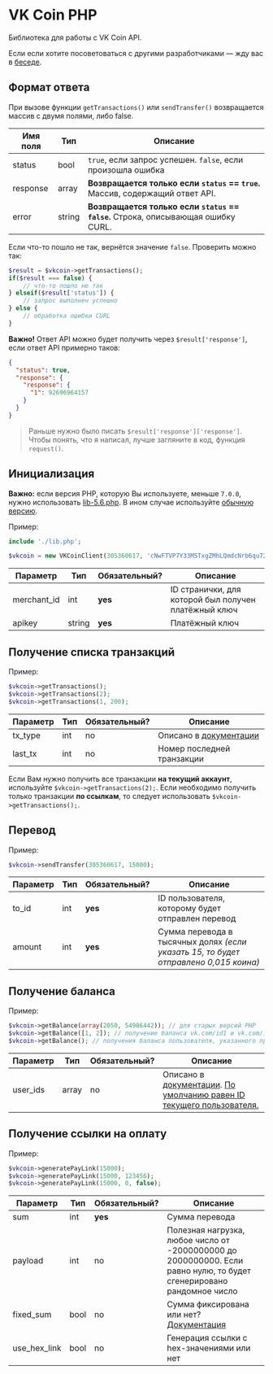 # VK Coin PHP
Библиотека для работы с VK Coin API.

Если если хотите посоветоваться с другими разработчиками — жду вас в [беседе](https://vk.me/join/AJQ1dwNDYA/Cd7WMXvOhbzA8).

## Формат ответа
При вызове функции `getTransactions()` или `sendTransfer()` возвращается массив с двумя полями, либо false.

| Имя поля     | Тип    |  Описание                                                                          |
|--------------|--------|------------------------------------------------------------------------------------|
| status       | bool   | `true`, если запрос успешен. `false`, если произошла ошибка                        |
| response     | array  | **Возвращается только если `status` == `true`.** Массив, содержащий ответ API.     |
| error        | string | **Возвращается только если `status` == `false`.** Строка, описывающая ошибку CURL. |

Если что-то пошло не так, вернётся значение `false`. Проверить можно так:
```php
$result = $vkcoin->getTransactions();
if($result === false) {
	// что-то пошло не так
} elseif($result['status']) {
	// запрос выполнен успешно
} else {
	// обработка ошибки CURL
}
```

**Важно!** Ответ API можно будет получить через `$result['response']`, если ответ API примерно таков:
```json
{
  "status": true,
  "response": {
    "response": {
      "1": 92696964157
    }
  }
}
```

> Раньше нужно было писать `$result['response']['response']`. Чтобы понять, что я написал, лучше загляните в код, функция `request()`.


## Инициализация
**Важно:** если версия PHP, которую Вы используете, меньше `7.0.0`, нужно использовать [lib-5.6.php](https://github.com/slmatthew/vk-coin-php/blob/master/lib-5.6.php). В ином случае используйте [обычную версию](https://github.com/slmatthew/vk-coin-php/blob/master/lib.php).

Пример:
```php
include './lib.php';

$vkcoin = new VKCoinClient(305360617, 'cNwFTVP7Y33M5TxgZMhLQmdcNrb6qu72mNCTeRdX9PVEqbJPpe');
```

| Параметр     | Тип    | Обязательный?     | Описание                                             |
|--------------|--------|-------------------|------------------------------------------------------|
| merchant_id  | int    | **yes**           | ID странички, для которой был получен платёжный ключ |
| apikey       | string | **yes**           | Платёжный ключ                                       |

## Получение списка транзакций
Пример:
```php
$vkcoin->getTransactions();
$vkcoin->getTransactions(2);
$vkcoin->getTransactions(1, 200);
```

| Параметр     | Тип    | Обязательный? | Описание                                                                                      |
|--------------|--------|---------------|-----------------------------------------------------------------------------------------------|
| tx_type      | int    | no            | Описано в [документации](https://vk.com/@hs-marchant-api?anchor=poluchenie-spiska-tranzaktsy) |
| last_tx      | int    | no            | Номер последней транзакции                                                                    |

Если Вам нужно получить все транзакции **на текущий аккаунт**, используйте `$vkcoin->getTransactions(2);`. Если необходимо получить только транзакции **по ссылкам**, то следует использовать `$vkcoin->getTransactions();`.

## Перевод
Пример:
```php
$vkcoin->sendTransfer(305360617, 15000);
```

| Параметр     | Тип    | Обязательный?     | Описание                                                                             |
|--------------|--------|-------------------|--------------------------------------------------------------------------------------|
| to_id        | int    | **yes**           | ID пользователя, которому будет отправлен перевод                                    |
| amount       | int    | **yes**           | Сумма перевода в тысячных долях _(если указать 15, то будет отправлено 0,015 коина)_ |

## Получение баланса
Пример:
```php
$vkcoin->getBalance(array(2050, 54986442)); // для старых версий PHP
$vkcoin->getBalance([1, 2]); // получение баланса vk.com/id1 и vk.com/id2
$vkcoin->getBalance(); // получения баланса пользователя, указанного при инициализации
```

| Параметр     | Тип    | Обязательный? | Описание                                                                                                                                                                                                                                                     |
|--------------|--------|---------------|--------------------------------------------------------------------------------------------------------------------------------------------------------------------------------------------------------------------------------------------------------------|
| user_ids     | array  | no            | Описано в [документации](https://vk.com/@hs-marchant-api?anchor=poluchenie-balansa). [По умолчанию равен ID текущего пользователя.](https://github.com/slmatthew/vk-coin-php#%D0%B8%D0%BD%D0%B8%D1%86%D0%B8%D0%B0%D0%BB%D0%B8%D0%B7%D0%B0%D1%86%D0%B8%D1%8F) |

## Получение ссылки на оплату
Пример:
```php
$vkcoin->generatePayLink(15000);
$vkcoin->generatePayLink(15000, 123456);
$vkcoin->generatePayLink(15000, 0, false);
```

| Параметр     | Тип    | Обязательный?   | Описание                                                                                                             |
|--------------|--------|-----------------|----------------------------------------------------------------------------------------------------------------------|
| sum          | int    | **yes**         | Сумма перевода                                                                                                       |
| payload      | int    | no              | Полезная нагрузка, любое число от -2000000000 до 2000000000. Если равно нулю, то будет сгенерировано рандомное число |
| fixed_sum    | bool   | no              | Сумма фиксирована или нет? [Документация](https://vk.com/@hs-marchant-api?anchor=ssylka-na-oplatu)                   |
| use_hex_link | bool   | no              | Генерация ссылки с hex-значениями или нет                                                                            |